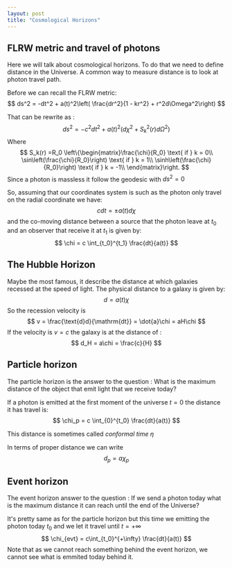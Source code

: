 ```yaml
---
layout: post
title: "Cosmological Horizons"
---
```


## FLRW metric and travel of photons

Here we will talk about cosmological horizons. To do that we need to define distance in the Universe. A common way to measure distance is to look at photon travel path.

Before we can recall the FLRW metric:
$$
ds^2 = -dt^2 + a(t)^2\left( \frac{dr^2}{1 - kr^2}  + r^2d\Omega^2\right)
$$

That can be rewrite as :
$$
ds^2 = -c^2dt^2 + a(t)^2\left(d\chi^2 + S_k^2(r) d\Omega^2\right)
$$
Where 
$$
S_k(r) =R_0 \left\{\begin{matrix}\frac{\chi}{R_0} \text{ if } k = 0\\
                 \sin\left(\frac{\chi}{R_0}\right) \text{ if } k = 1\\
                  \sinh\left(\frac{\chi}{R_0}\right) \text{ if } k = -1\\
				\end{matrix}\right.
$$
Since a photon is massless it follow the geodesic with $ds^2 = 0$

So, assuming that our coordinates system is such as the photon only travel on the radial coordinate we have:
$$
cdt = \pm a(t) d\chi
$$
and the co-moving distance between a source that the photon leave at $t_0$ and an observer that receive it at $t_1$ is given by:
$$
\chi = c \int_{t_0}^{t_1} \frac{dt}{a(t)}
$$

 ## The Hubble Horizon

Maybe the most famous, it describe the distance at which galaxies recessed at the speed of light. The physical distance to a galaxy is given by:
$$
d = a(t)\chi
$$
 So the recession velocity is 
$$
v = \frac{\text{d}d}{\mathrm{dt}} = \dot{a}\chi = aH\chi
$$
If the velocity is $v = c$ the galaxy is at the distance of :
$$
d_H = a\chi = \frac{c}{H}
$$

## Particle horizon

The particle horizon is the answer to the question :  What is the maximum distance of the object that emit light that we receive today?

If a photon is emitted at the first moment of the universe $t = 0$ the distance it has travel is:
$$
\chi_p = c \int_{0}^{t_0} \frac{dt}{a(t)}
$$


This distance is sometimes called *conformal time* $\eta$

In terms of proper distance we can write
$$
d_p = a\chi_p
$$

## Event horizon

The event horizon answer to the question : If we send a photon today what is the maximum distance it can reach until the end of the Universe?

It's pretty same as for the particle horizon but this time we emitting the photon today $t_0$ and we let it travel until $t = +\infty$
$$
\chi_{evt} = c\int_{t_0}^{+\infty} \frac{dt}{a(t)}
$$
Note that as we cannot reach something behind the event horizon, we cannot see what is emmited today behind it.

